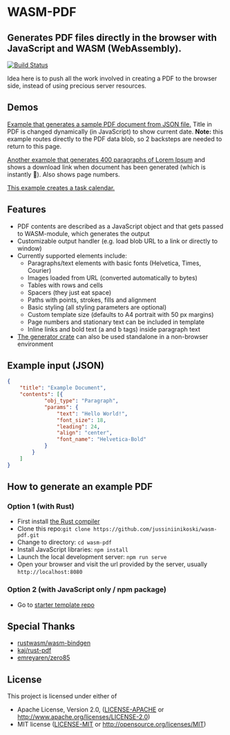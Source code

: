 # WASM-PDF
## Generates PDF files directly in the browser with JavaScript and WASM (WebAssembly).

[![Build Status](https://travis-ci.org/jussiniinikoski/wasm-pdf.svg?branch=master)](https://travis-ci.org/jussiniinikoski/wasm-pdf)

Idea here is to push all the work involved in creating a PDF to the browser side, instead of using precious server resources.

## Demos

[Example that generates a sample PDF document from JSON file.](https://jussiniinikoski.github.io/wasm-pdf-demo/) Title in PDF is changed dynamically (in JavaScript) to show current date. **Note:** this example routes directly to the PDF data blob, so 2 backsteps are needed to return to this page.

[Another example that generates 400 paragraphs of Lorem Ipsum](https://jussiniinikoski.github.io/wasm-pdf-demo/example2.html) and shows a download link when document has been generated (which is instantly 🙂). Also shows page numbers.

[This example creates a task calendar.](https://jussiniinikoski.github.io/wasm-pdf-demo/example3.html)

## Features

* PDF contents are described as a JavaScript object and that gets passed to WASM-module, which generates the output
* Customizable output handler (e.g. load blob URL to a link or directly to window)
* Currently supported elements include:
  * Paragraphs/text elements with basic fonts (Helvetica, Times, Courier)
  * Images loaded from URL (converted automatically to bytes)
  * Tables with rows and cells
  * Spacers (they just eat space)
  * Paths with points, strokes, fills and alignment
  * Basic styling (all styling parameters are optional)
  * Custom template size (defaults to A4 portrait with 50 px margins)
  * Page numbers and stationary text can be included in template
  * Inline links and bold text (a and b tags) inside paragraph text
* [The generator crate](./crates/wasm-pdf-gen/) can also be used standalone in a non-browser environment

## Example input (JSON)

```json
{
    "title": "Example Document",
    "contents": [{
            "obj_type": "Paragraph",
            "params": {
                "text": "Hello World!",
                "font_size": 18,
                "leading": 24,
                "align": "center",
                "font_name": "Helvetica-Bold"
            }
        }
    ]
}
```

## How to generate an example PDF

### Option 1 (with Rust)
* First install [the Rust compiler](https://www.rust-lang.org)
* Clone this repo:```git clone https://github.com/jussiniinikoski/wasm-pdf.git```
* Change to directory: ```cd wasm-pdf```
* Install JavaScript libraries: ```npm install```
* Launch the local development server: ```npm run serve```
* Open your browser and visit the url provided by the server, usually ```http://localhost:8080```

### Option 2 (with JavaScript only / npm package)
* Go to [starter template repo](https://github.com/jussiniinikoski/wasm-pdf-app/)

## Special Thanks

* [rustwasm/wasm-bindgen](https://github.com/rustwasm/wasm-bindgen)
* [kaj/rust-pdf](https://github.com/kaj/rust-pdf)
* [emreyaren/zero85](https://github.com/emreyaren/zero85)

## License

This project is licensed under either of

 * Apache License, Version 2.0, ([LICENSE-APACHE](LICENSE-APACHE) or
   http://www.apache.org/licenses/LICENSE-2.0)
 * MIT license ([LICENSE-MIT](LICENSE-MIT) or
   http://opensource.org/licenses/MIT)
